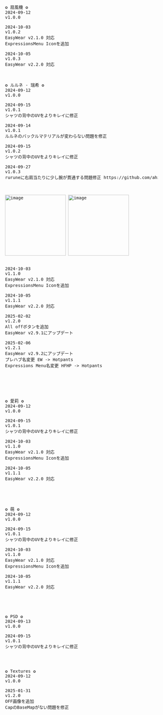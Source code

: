 
<pre>

✪ 扇風機 ✪
2024-09-12
v1.0.0

2024-10-03
v1.0.2
EasyWear v2.1.0 対応
ExpressionsMenu Iconを追加

2024-10-05
v1.0.3
EasyWear v2.2.0 対応



✪ ルルネ - 瑞希 ✪
2024-09-12
v1.0.0

2024-09-15
v1.0.1
シャツの背中のUVをよりキレイに修正

2024-09-14
v1.0.1
ルルネのバックルマテリアルが変わらない問題を修正

2024-09-15
v1.0.2
シャツの背中のUVをよりキレイに修正

2024-09-27
v1.0.3
ruruneに右肩当たりに少し腕が貫通する問題修正 https://github.com/ahzkwid/BoothSupport/issues/15



<img width="200" height="200" alt="image" src="https://github.com/user-attachments/assets/b78f07bf-e531-4ee8-8439-038526816bf4" /> <img width="200" height="200" alt="image" src="https://github.com/user-attachments/assets/eeb02c69-a1fb-480c-b1d6-d7f546c4f4d0" />


2024-10-03
v1.1.0
EasyWear v2.1.0 対応
ExpressionsMenu Iconを追加

2024-10-05
v1.1.1
EasyWear v2.2.0 対応

2025-02-02
v1.2.0
All offボタンを追加
EasyWear v2.9.1にアップデート

2025-02-06
v1.2.1
EasyWear v2.9.2にアップデート
プレハブ名変更 EW -> Hotpants
Expressions Menu名変更 HFHP -> Hotpants






✪ 愛莉 ✪
2024-09-12
v1.0.0

2024-09-15
v1.0.1
シャツの背中のUVをよりキレイに修正

2024-10-03
v1.1.0
EasyWear v2.1.0 対応
ExpressionsMenu Iconを追加

2024-10-05
v1.1.1
EasyWear v2.2.0 対応





✪ 萌 ✪
2024-09-12
v1.0.0

2024-09-15
v1.0.1
シャツの背中のUVをよりキレイに修正

2024-10-03
v1.1.0
EasyWear v2.1.0 対応
ExpressionsMenu Iconを追加

2024-10-05
v1.1.1
EasyWear v2.2.0 対応





✪ PSD ✪
2024-09-13
v1.0.0

2024-09-15
v1.0.1
シャツの背中のUVをよりキレイに修正




✪ Textures ✪
2024-09-12
v1.0.0

2025-01-31
v1.2.0
OFF画像を追加
CapのBaseMapがない問題を修正


</pre>
